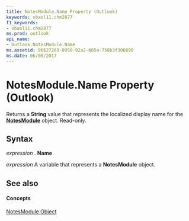 ```yaml
---
title: NotesModule.Name Property (Outlook)
keywords: vbaol11.chm2877
f1_keywords:
- vbaol11.chm2877
ms.prod: outlook
api_name:
- Outlook.NotesModule.Name
ms.assetid: 96627263-0958-92a2-685a-758b3f308890
ms.date: 06/08/2017
---
```



# NotesModule.Name Property (Outlook)

Returns a  **String** value that represents the localized display name for the **[NotesModule](notesmodule-object-outlook.md)** object. Read-only.


## Syntax

 _expression_ . **Name**

 _expression_ A variable that represents a **NotesModule** object.


## See also


#### Concepts


[NotesModule Object](notesmodule-object-outlook.md)

